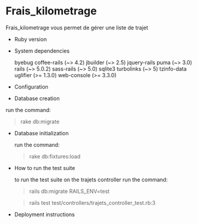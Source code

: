 # Frais_kilometrage

Frais_kilometrage vous permet de gérer une liste de trajet

* Ruby version

* System dependencies

  byebug
  coffee-rails (~> 4.2)
  jbuilder (~> 2.5)
  jquery-rails
  puma (~> 3.0)
  rails (~> 5.0.2)
  sass-rails (~> 5.0)
  sqlite3
  turbolinks (~> 5)
  tzinfo-data
  uglifier (>= 1.3.0)
  web-console (>= 3.3.0)
  
* Configuration

* Database creation

 run the command:
  > rake db:migrate

* Database initialization

  run the command:
   > rake db:fixtures:load

* How to run the test suite

  to run the test suite on the trajets controller run the command:
    >  rails db:migrate RAILS_ENV=test 
    
    >  rails test test/controllers/trajets_controller_test.rb:3
    
* Deployment instructions
  

